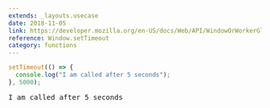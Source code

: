 ```yaml
---
extends: _layouts.usecase
date: 2018-11-05
link: https://developer.mozilla.org/en-US/docs/Web/API/WindowOrWorkerGlobalScope/setTimeout
reference: Window.setTimeout
category: functions
---
```


```javascript
setTimeout(() => {
  console.log("I am called after 5 seconds");
}, 5000);
```

<pre class="output">I am called after 5 seconds</pre>
